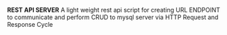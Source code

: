 **REST API SERVER**
A light weight rest api script for creating URL ENDPOINT to communicate and perform CRUD to mysql server via HTTP Request and Response Cycle
